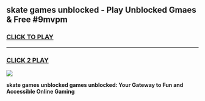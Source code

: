 
## skate games unblocked - Play Unblocked Gmaes & Free #9mvpm
<h3>
<a href="https://news.freeplayer.one?title=skate_games_unblocked&ref=24F">CLICK TO PLAY</a></h3>
<hr>

<h3>
<a href="https://news.freeplayer.one?title=skate_games_unblocked&ref=24F">CLICK 2 PLAY</a>
  
</h3>

<a href="https://news.freeplayer.one?title=skate_games_unblocked&ref=24F/"><img src="https://clearcache.store/games.png"></a>


**skate games unblocked games unblocked: Your Gateway to Fun and Accessible Online Gaming**
